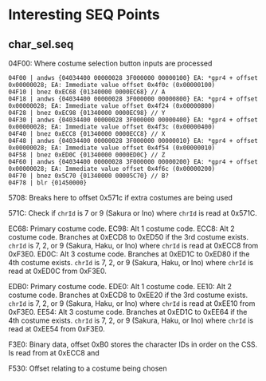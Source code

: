 # Interesting SEQ Points

## char_sel.seq

04F00: Where costume selection button inputs are processed

```
04F00 | andws {04034400 00000028 3F000000 00000100} EA: *gpr4 + offset 0x00000028; EA: Immediate value offset 0x4f0c (0x00000100)
04F10 | bnez 0xEC68 {01340000 0000EC68} // A
04F18 | andws {04034400 00000028 3F000000 00000800} EA: *gpr4 + offset 0x00000028; EA: Immediate value offset 0x4f24 (0x00000800)
04F28 | bnez 0xEC98 {01340000 0000EC98} // Y
04F30 | andws {04034400 00000028 3F000000 00000400} EA: *gpr4 + offset 0x00000028; EA: Immediate value offset 0x4f3c (0x00000400)
04F40 | bnez 0xECC8 {01340000 0000ECC8} // X
04F48 | andws {04034400 00000028 3F000000 00000010} EA: *gpr4 + offset 0x00000028; EA: Immediate value offset 0x4f54 (0x00000010)
04F58 | bnez 0xED0C {01340000 0000ED0C} // Z
04F60 | andws {04034400 00000028 3F000000 00000200} EA: *gpr4 + offset 0x00000028; EA: Immediate value offset 0x4f6c (0x00000200)
04F70 | bnez 0x5C70 {01340000 00005C70} // B?
04F78 | blr {01450000}
```

5708: Breaks here to offset 0x571c if extra costumes are being used

571C: Check if `chrId` is 7 or 9 (Sakura or Ino) where `chrId` is read at 0x571C.

EC68: Primary costume code.
EC98: Alt 1 costume code.
ECC8: Alt 2 costume code. Branches at 0xECD8 to 0xED50 if the 3rd costume exists. `chrId` is 7, 2, or 9 (Sakura, Haku, or Ino) where `chrId` is read at 0xECC8 from 0xF3E0.
ED0C: Alt 3 costume code. Branches at 0xED1C to 0xED80 if the 4th costume exists. `chrId` is 7, 2, or 9 (Sakura, Haku, or Ino) where `chrId` is read at 0xED0C from 0xF3E0.

EDB0: Primary costume code.
EDE0: Alt 1 costume code.
EE10: Alt 2 costume code. Branches at 0xECD8 to 0xEE20 if the 3rd costume exists. `chrId` is 7, 2, or 9 (Sakura, Haku, or Ino) where `chrId` is read at 0xEE10 from 0xF3E0.
EE54: Alt 3 costume code. Branches at 0xED1C to 0xEE64 if the 4th costume exists. `chrId` is 7, 2, or 9 (Sakura, Haku, or Ino) where `chrId` is read at 0xEE54 from 0xF3E0.

F3E0: Binary data, offset 0xB0 stores the character IDs in order on the CSS. Is read from at 0xECC8 and 

F530: Offset relating to a costume being chosen
